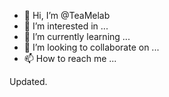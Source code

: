 - 👋 Hi, I’m @TeaMelab
- 👀 I’m interested in ...
- 🌱 I’m currently learning ...
- 💞️ I’m looking to collaborate on ...
- 📫 How to reach me ...

<!---
TeaMelab/TeaMelab is a ✨ special ✨ repository because its `README.md` (this file) appears on your GitHub profile.
You can click the Preview link to take a look at your changes.
--->


Updated.
